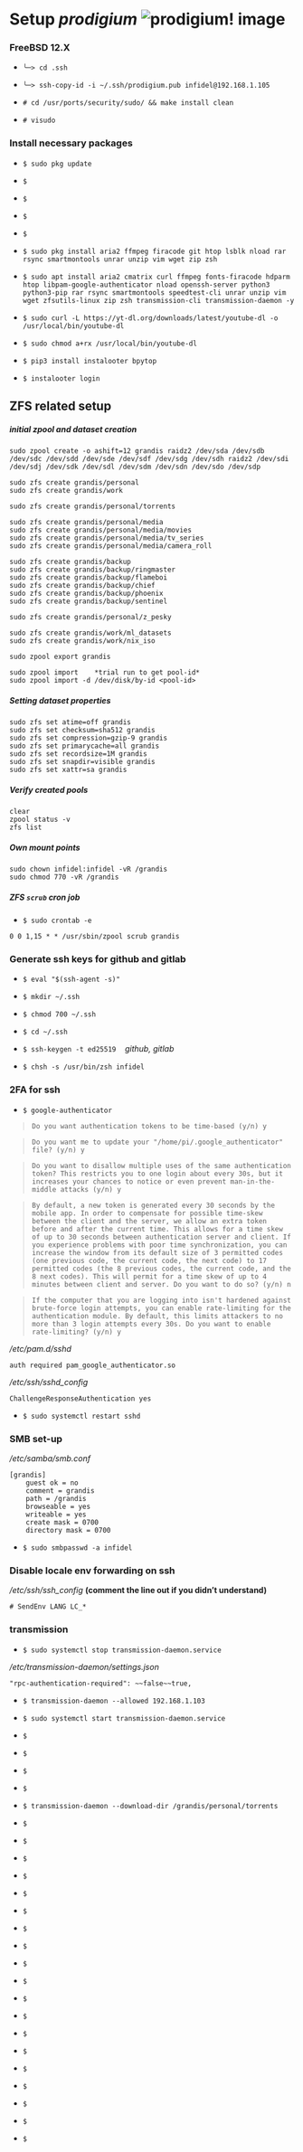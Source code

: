 # Setup *prodigium* ![prodigium! image]()

### FreeBSD 12.X

- `╰─> cd .ssh`
- `╰─> ssh-copy-id -i ~/.ssh/prodigium.pub infidel@192.168.1.105`

- `# cd /usr/ports/security/sudo/ && make install clean`
- `# visudo`



### Install necessary packages

- `$ sudo pkg update`

- `$ `
- `$ `
- `$ `
- `$ `










- `$ sudo pkg install aria2 ffmpeg firacode git htop lsblk nload rar rsync smartmontools unrar unzip vim wget zip zsh`


- `$ sudo apt install aria2 cmatrix curl ffmpeg fonts-firacode hdparm htop libpam-google-authenticator nload openssh-server python3 python3-pip rar rsync smartmontools speedtest-cli unrar unzip vim wget zfsutils-linux zip zsh transmission-cli transmission-daemon -y`

- `$ sudo curl -L https://yt-dl.org/downloads/latest/youtube-dl -o /usr/local/bin/youtube-dl`
- `$ sudo chmod a+rx /usr/local/bin/youtube-dl`

- `$ pip3 install instalooter bpytop`
- `$ instalooter login`



## ZFS related setup

##### initial zpool and dataset creation

```
sudo zpool create -o ashift=12 grandis raidz2 /dev/sda /dev/sdb /dev/sdc /dev/sdd /dev/sde /dev/sdf /dev/sdg /dev/sdh raidz2 /dev/sdi /dev/sdj /dev/sdk /dev/sdl /dev/sdm /dev/sdn /dev/sdo /dev/sdp

sudo zfs create grandis/personal
sudo zfs create grandis/work

sudo zfs create grandis/personal/torrents

sudo zfs create grandis/personal/media
sudo zfs create grandis/personal/media/movies
sudo zfs create grandis/personal/media/tv_series
sudo zfs create grandis/personal/media/camera_roll

sudo zfs create grandis/backup
sudo zfs create grandis/backup/ringmaster
sudo zfs create grandis/backup/flameboi
sudo zfs create grandis/backup/chief
sudo zfs create grandis/backup/phoenix
sudo zfs create grandis/backup/sentinel

sudo zfs create grandis/personal/z_pesky

sudo zfs create grandis/work/ml_datasets
sudo zfs create grandis/work/nix_iso

sudo zpool export grandis

sudo zpool import    *trial run to get pool-id*
sudo zpool import -d /dev/disk/by-id <pool-id>

```



##### Setting dataset properties

```
sudo zfs set atime=off grandis
sudo zfs set checksum=sha512 grandis
sudo zfs set compression=gzip-9 grandis
sudo zfs set primarycache=all grandis
sudo zfs set recordsize=1M grandis
sudo zfs set snapdir=visible grandis
sudo zfs set xattr=sa grandis

```



##### Verify created pools

```
clear
zpool status -v
zfs list

```



##### Own mount points

```
sudo chown infidel:infidel -vR /grandis
sudo chmod 770 -vR /grandis

```


##### ZFS `scrub` cron job

 - `$ sudo crontab -e`
```
0 0 1,15 * * /usr/sbin/zpool scrub grandis
```



### Generate ssh keys for github and gitlab

- `$ eval "$(ssh-agent -s)"`
- `$ mkdir ~/.ssh`
- `$ chmod 700 ~/.ssh`
- `$ cd ~/.ssh`
- `$ ssh-keygen -t ed25519`&nbsp;&nbsp;&nbsp;&nbsp;*github, gitlab*

- `$ chsh -s /usr/bin/zsh infidel`



### 2FA for ssh

- `$ google-authenticator`


> `Do you want authentication tokens to be time-based (y/n) y`


> `Do you want me to update your "/home/pi/.google_authenticator" file? (y/n) y`


> `Do you want to disallow multiple uses of the same authentication
token? This restricts you to one login about every 30s, but it increases
your chances to notice or even prevent man-in-the-middle attacks (y/n) y`


> `By default, a new token is generated every 30 seconds by the mobile app.
In order to compensate for possible time-skew between the client and the server,
we allow an extra token before and after the current time. This allows for a
time skew of up to 30 seconds between authentication server and client. If you
experience problems with poor time synchronization, you can increase the window
from its default size of 3 permitted codes (one previous code, the current
code, the next code) to 17 permitted codes (the 8 previous codes, the current
code, and the 8 next codes). This will permit for a time skew of up to 4 minutes
between client and server.
Do you want to do so? (y/n) n`


> `If the computer that you are logging into isn't hardened against brute-force
login attempts, you can enable rate-limiting for the authentication module.
By default, this limits attackers to no more than 3 login attempts every 30s.
Do you want to enable rate-limiting? (y/n) y`

*/etc/pam.d/sshd*
```
auth required pam_google_authenticator.so
```

*/etc/ssh/sshd_config*
```
ChallengeResponseAuthentication yes
```

- `$ sudo systemctl restart sshd`



### SMB set-up

*/etc/samba/smb.conf*
```
[grandis]
	guest ok = no
	comment = grandis
	path = /grandis
	browseable = yes
	writeable = yes
	create mask = 0700
	directory mask = 0700
```

- `$ sudo smbpasswd -a infidel`



### Disable locale env forwarding on ssh

*/etc/ssh/ssh_config* **(comment the line out if you didn’t understand)**
```
# SendEnv LANG LC_*
```


### transmission


- `$ sudo systemctl stop transmission-daemon.service`

*/etc/transmission-daemon/settings.json*
```
"rpc-authentication-required": ~~false~~true,
```


- `$ transmission-daemon --allowed 192.168.1.103`
- `$ sudo systemctl start transmission-daemon.service`
- `$ `
- `$ `
- `$ `
- `$ `
- `$ transmission-daemon --download-dir /grandis/personal/torrents`

- `$ `
- `$ `
- `$ `
- `$ `
- `$ `
- `$ `
- `$ `
- `$ `
- `$ `
- `$ `
- `$ `
- `$ `
- `$ `
- `$ `
- `$ `
- `$ `
- `$ `
- `$ `
- `$ `
